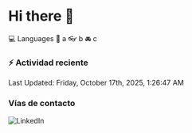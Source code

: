 # Hi there 👋

:computer: Languages
:pencil: a
:eyeglasses: b
:oncoming_automobile: c

### :zap: Actividad reciente
<!--RECENT_ACTIVITY:start-->
<!--RECENT_ACTIVITY:end-->
<!--RECENT_ACTIVITY:last_update-->
Last Updated: Friday, October 17th, 2025, 1:26:47 AM
<!--RECENT_ACTIVITY:last_update_end-->

### Vías de contacto

![LinkedIn](https://www.linkedin.com/in/irving-hernández-226846205/)
